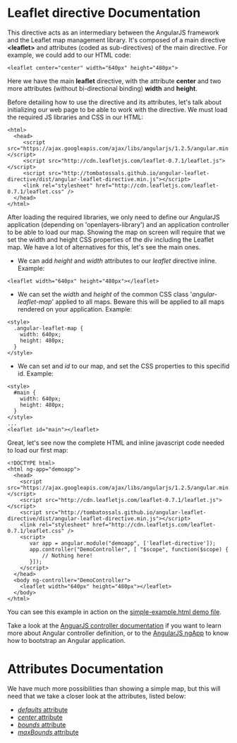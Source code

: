 Leaflet directive Documentation
===============================

This directive acts as an intermediary between the AngularJS framework and the Leaflet map management library. It's composed of a main directive **&lt;leaflet&gt;** and attributes (coded as sub-directives) of the main directive. For example, we could add to our HTML code:

```
<leaflet center="center" width="640px" height="480px">
```

Here we have the main **leaflet** directive, with the attribute **center** and two more attributes (without bi-directional binding) **width** and **height**.

Before detailing how to use the directive and its attributes, let's talk about initializing our web page to be able to work with the directive. We must load the required JS libraries and CSS in our HTML:

```
<html>
  <head>
     <script src="https://ajax.googleapis.com/ajax/libs/angularjs/1.2.5/angular.min.js"></script>
     <script src="http://cdn.leafletjs.com/leaflet-0.7.1/leaflet.js"></script>
     <script src="http://tombatossals.github.io/angular-leaflet-directive/dist/angular-leaflet-directive.min.js"></script>
     <link rel="stylesheet" href="http://cdn.leafletjs.com/leaflet-0.7.1/leaflet.css" />
  </head>
</html>
```

After loading the required libraries, we only need to define our AngularJS application (depending on 'openlayers-library') and an application controller to be able to load our map. Showing the map on screen will require that we set the width and height CSS properties of the div including the Leaflet map. We have a lot of alternatives for this, let's see the main ones.

* We can add *height* and *width* attributes to our *leaflet* directive inline. Example:
```
<leaflet width="640px" height="480px"></leaflet>
```

* We can set the *width* and *height* of the common CSS class '*angular-leaflet-map*' applied to all maps. Beware this will be applied to all maps rendered on your application. Example:
```
<style>
  .angular-leaflet-map {
    width: 640px;
    height: 480px;
  }
</style>
```

* We can set and *id* to our map, and set the CSS properties to this specifid id. Example:
```
<style>
  #main {
    width: 640px;
    height: 480px;
  }
</style>
...
<leaflet id="main"></leaflet>
```


Great, let's see now the complete HTML and inline javascript code needed to load our first map:

```
<!DOCTYPE html>
<html ng-app="demoapp">
  <head>
    <script src="https://ajax.googleapis.com/ajax/libs/angularjs/1.2.5/angular.min.js"></script>
    <script src="http://cdn.leafletjs.com/leaflet-0.7.1/leaflet.js"></script>
    <script src="http://tombatossals.github.io/angular-leaflet-directive/dist/angular-leaflet-directive.min.js"></script>
    <link rel="stylesheet" href="http://cdn.leafletjs.com/leaflet-0.7.1/leaflet.css" />
    <script>
       var app = angular.module("demoapp", ['leaflet-directive']);
       app.controller("DemoController", [ "$scope", function($scope) {
           // Nothing here!
       }]);
    </script>
  </head>
  <body ng-controller="DemoController">
    <leaflet width="640px" height="480px"></leaflet>
  </body>
</html>

```

You can see this example in action on the [simple-example.html demo file](http://tombatossals.github.io/angular-leaflet-directive/examples/simple-example.html).

Take a look at the [AnguarJS controller documentation](http://docs.angularjs.org/guide/controller) if you want to learn more about Angular controller definition, or to the [AngularJS ngApp](http://docs.angularjs.org/api/ng.directive:ngApp) to know how to bootstrap an Angular application.


Attributes Documentation
========================

We have much more possibilities than showing a simple map, but this will need that we take a closer look at the attributes, listed below:

* [_defaults_ attribute](https://github.com/tombatossals/angular-leaflet-directive/blob/master/doc/defaults-attribute.md)
* [_center_ attribute](https://github.com/tombatossals/angular-leaflet-directive/blob/master/doc/center-attribute.md)
* [_bounds_ attribute](https://github.com/tombatossals/angular-leaflet-directive/blob/master/doc/bounds-attribute.md)
* [_maxBounds_ attribute](https://github.com/tombatossals/angular-leaflet-directive/blob/master/doc/maxBounds-attribute.md)
